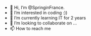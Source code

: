 - 👋 Hi, I’m @SpringinFrance. 
- 👀 I’m interested in coding :))
- 🌱 I’m currently learning IT for 2 years
- 💞️ I’m looking to collaborate on ...
- 📫 How to reach me 

<!---
SpringinFranc/SpringinFranc is a ✨ special ✨ repository because its `README.md` (this file) appears on your GitHub profile.
You can click the Preview link to take a look at your changes.
--->
